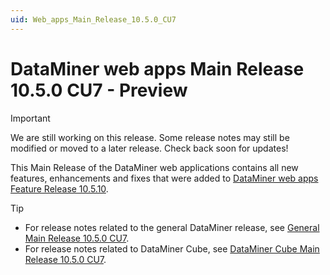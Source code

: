 ```yaml
---
uid: Web_apps_Main_Release_10.5.0_CU7
---
```


# DataMiner web apps Main Release 10.5.0 CU7 - Preview

> [!IMPORTANT]
> We are still working on this release. Some release notes may still be modified or moved to a later release. Check back soon for updates!

This Main Release of the DataMiner web applications contains all new features, enhancements and fixes that were added to [DataMiner web apps Feature Release 10.5.10](xref:Web_apps_Feature_Release_10.5.10).

> [!TIP]
>
> - For release notes related to the general DataMiner release, see [General Main Release 10.5.0 CU7](xref:General_Main_Release_10.5.0_CU7).
> - For release notes related to DataMiner Cube, see [DataMiner Cube Main Release 10.5.0 CU7](xref:Cube_Main_Release_10.5.0_CU7).
